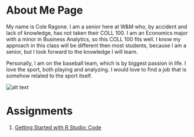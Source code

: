 # About Me Page 

My name is Cole Ragone. I am a senior here at W&M who, by accident and lack of knowledge, has not taken their COLL 100. I am an Economics major with a minor in Business Analytics,
so this COLL 100 fits well. I know my approach in this class will be different then most students, because I am a senior, but I look forward to the knowledge I will learn. 

Personally, I am on the baseball team, which is by biggest passion in life. I love the sport, both playing and analyzing. I would love to find a job that is somehow related to the
sport itself.

![alt text](https://dbukjj6eu5tsf.cloudfront.net/sidearm.sites/wm.sidearmsports.com/images/2021/5/4/ragone.jpg)

# Assignments
1. [Getting Started with R Studio: Code](https://github.com/ColeRagone/Wicked_Problems/blob/main/homework1)

